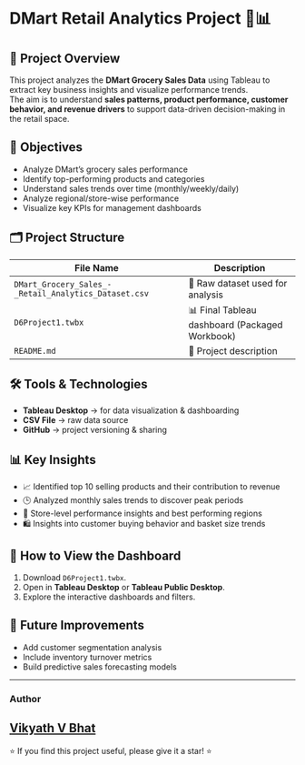 # DMart Retail Analytics Project 🛒📊

## 📌 Project Overview

This project analyzes the **DMart Grocery Sales Data** using Tableau to extract key business insights and visualize performance trends.  
The aim is to understand **sales patterns, product performance, customer behavior, and revenue drivers** to support data-driven decision-making in the retail space.

## 🎯 Objectives

- Analyze DMart’s grocery sales performance
- Identify top-performing products and categories
- Understand sales trends over time (monthly/weekly/daily)
- Analyze regional/store-wise performance
- Visualize key KPIs for management dashboards

## 🗂️ Project Structure

| File Name | Description |
|-----------|-------------|
| `DMart_Grocery_Sales_-_Retail_Analytics_Dataset.csv` | 📄 Raw dataset used for analysis |
| `D6Project1.twbx` | 📊 Final Tableau dashboard (Packaged Workbook) |
| `README.md` | 📘 Project description |

## 🛠️ Tools & Technologies

- **Tableau Desktop** → for data visualization & dashboarding
- **CSV File** → raw data source
- **GitHub** → project versioning & sharing

## 📊 Key Insights

- 📈 Identified top 10 selling products and their contribution to revenue
- 🕒 Analyzed monthly sales trends to discover peak periods
- 📍 Store-level performance insights and best performing regions
- 🛍️ Insights into customer buying behavior and basket size trends

## 🚀 How to View the Dashboard

1. Download `D6Project1.twbx`.
2. Open in **Tableau Desktop** or **Tableau Public Desktop**.
3. Explore the interactive dashboards and filters.

## 📝 Future Improvements

- Add customer segmentation analysis
- Include inventory turnover metrics
- Build predictive sales forecasting models

---

### Author

[Vikyath V Bhat](https://github.com/Vikyath-vbhat03)  
---

⭐ If you find this project useful, please give it a star! ⭐
